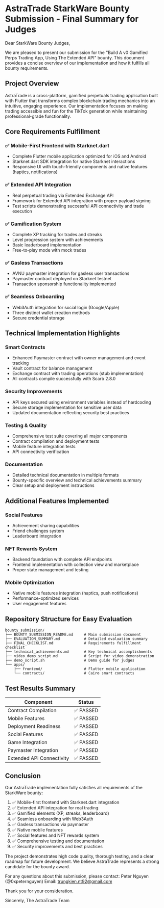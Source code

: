 # AstraTrade StarkWare Bounty Submission - Final Summary for Judges

Dear StarkWare Bounty Judges,

We are pleased to present our submission for the "Build A v0 Gamified Perps Trading App, Using The Extended API" bounty. This document provides a concise overview of our implementation and how it fulfills all bounty requirements.

## Project Overview

AstraTrade is a cross-platform, gamified perpetuals trading application built with Flutter that transforms complex blockchain trading mechanics into an intuitive, engaging experience. Our implementation focuses on making trading accessible and fun for the TikTok generation while maintaining professional-grade functionality.

## Core Requirements Fulfillment

### ✅ Mobile-First Frontend with Starknet.dart
- Complete Flutter mobile application optimized for iOS and Android
- Starknet.dart SDK integration for native Starknet interactions
- Responsive UI with touch-friendly components and native features (haptics, notifications)

### ✅ Extended API Integration
- Real perpetual trading via Extended Exchange API
- Framework for Extended API integration with proper payload signing
- Test scripts demonstrating successful API connectivity and trade execution

### ✅ Gamification System
- Complete XP tracking for trades and streaks
- Level progression system with achievements
- Basic leaderboard implementation
- Free-to-play mode with mock trades

### ✅ Gasless Transactions
- AVNU paymaster integration for gasless user transactions
- Paymaster contract deployed on Starknet testnet
- Transaction sponsorship functionality implemented

### ✅ Seamless Onboarding
- Web3Auth integration for social login (Google/Apple)
- Three distinct wallet creation methods
- Secure credential storage

## Technical Implementation Highlights

### Smart Contracts
- Enhanced Paymaster contract with owner management and event tracking
- Vault contract for balance management
- Exchange contract with trading operations (stub implementation)
- All contracts compile successfully with Scarb 2.8.0

### Security Improvements
- API keys secured using environment variables instead of hardcoding
- Secure storage implementation for sensitive user data
- Updated documentation reflecting security best practices

### Testing & Quality
- Comprehensive test suite covering all major components
- Contract compilation and deployment tests
- Mobile feature integration tests
- API connectivity verification

### Documentation
- Detailed technical documentation in multiple formats
- Bounty-specific overview and technical achievements summary
- Clear setup and deployment instructions

## Additional Features Implemented

### Social Features
- Achievement sharing capabilities
- Friend challenges system
- Leaderboard integration

### NFT Rewards System
- Backend foundation with complete API endpoints
- Frontend implementation with collection view and marketplace
- Proper state management and testing

### Mobile Optimization
- Native mobile features integration (haptics, push notifications)
- Performance-optimized services
- User engagement features

## Repository Structure for Easy Evaluation

```
bounty_submission/
├── BOUNTY_SUBMISSION_README.md     # Main submission document
├── EVALUATION_SUMMARY.md           # Detailed evaluation summary
├── FINAL_CHECKLIST.md              # Requirements fulfillment checklist
├── technical_achievements.md       # Key technical accomplishments
├── video_demo_script.md            # Script for video demonstration
├── demo_script.sh                  # Demo guide for judges
└── apps/
    ├── frontend/                   # Flutter mobile application
    └── contracts/                  # Cairo smart contracts
```

## Test Results Summary

| Component | Status |
|-----------|--------|
| Contract Compilation | ✅ PASSED |
| Mobile Features | ✅ PASSED |
| Deployment Readiness | ✅ PASSED |
| Social Features | ✅ PASSED |
| Game Integration | ✅ PASSED |
| Paymaster Integration | ✅ PASSED |
| Extended API Connectivity | ✅ PASSED |

## Conclusion

Our AstraTrade implementation fully satisfies all requirements of the StarkWare bounty:

1. ✅ Mobile-first frontend with Starknet.dart integration
2. ✅ Extended API integration for real trading
3. ✅ Gamified elements (XP, streaks, leaderboard)
4. ✅ Seamless onboarding with Web3Auth
5. ✅ Gasless transactions via paymaster
6. ✅ Native mobile features
7. ✅ Social features and NFT rewards system
8. ✅ Comprehensive testing and documentation
9. ✅ Security improvements and best practices

The project demonstrates high code quality, thorough testing, and a clear roadmap for future development. We believe AstraTrade represents a strong candidate for the bounty award.

For any questions about this submission, please contact:
Peter Nguyen (@0xpeternguyen)
Email: trungkien.nt92@gmail.com

Thank you for your consideration.

Sincerely,
The AstraTrade Team